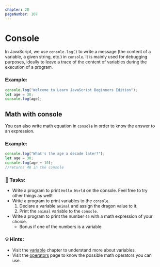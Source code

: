 ```yaml
---
chapter: 20
pageNumber: 107
---
```

# Console

In JavaScript, we use `console.log()` to write a message (the content of a variable, a given string, etc.) in `console`. It is mainly used for debugging purposes, ideally to leave a trace of the content of variables during the execution of a program.

### Example:

```javascript
console.log("Welcome to Learn JavaScript Beginners Edition");
let age = 30;
console.log(age);
```

## Math with console
You can also write math equation in `console` in order to know the answer to an expression.

### Example:
```js
console.log("What's the age a decade later?");
let age = 30;
console.log(age + 10);
//returns 40 in the console
```

### 📝 Tasks:

*  Write a program to print `Hello World` on the console. Feel free to try other things as well!
* Write a program to print variables to the `console`.&#x20;
  1. Declare a variable  `animal` and assign the dragon value to it.
  2. Print the `animal` variable to the `console`.
* Write a program to print the number `45` with a math expression of your choice. 
    * Bonus if one of the numbers is a variable





### 💡 Hints:

* Visit the [variable](../basics/variables.md) chapter to understand more about variables.
* Visit the [operators](https://javascript.sumankunwar.com.np/en/numbers/operators.html) page to know the possible math operators you can use.
